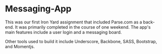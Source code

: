 Messaging-App
=============

This was our first Iron Yard assignment that included Parse.com as a back-end. It was primarily completed in the course of one weekend. The app's main features include a user login and a messaging board.

Other tools used to build it include Underscore, Backbone, SASS, Bootstrap, and Momentjs.
